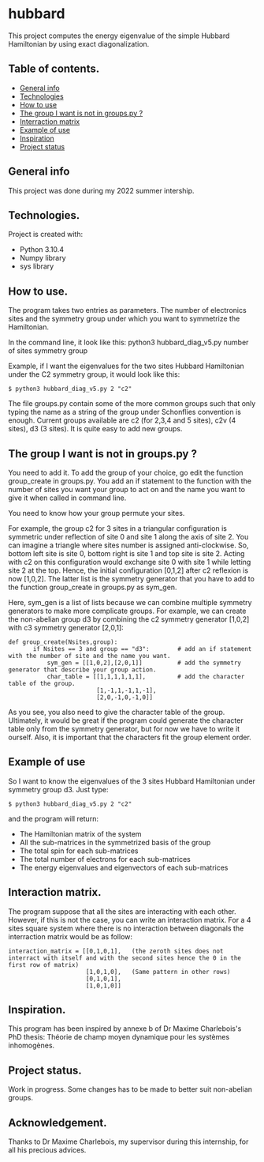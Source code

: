 # hubbard

This project computes the energy eigenvalue of the simple Hubbard Hamiltonian by using exact diagonalization.

## Table of contents.
* [General info](#general-info)
* [Technologies](#technologies)
* [How to use](#how-to-use)
* [The group I want is not in groups.py ?](#the-group-i-want-is-not-in-groups.py-?)
* [Interraction matrix](#interraction-matrix)
* [Example of use](#example-of-use)
* [Inspiration](#inspiration)
* [Project status](#project-status)
## General info
This project was done during my 2022 summer intership.
	
## Technologies.
Project is created with:
* Python 3.10.4
* Numpy library
* sys library 
	
## How to use.
The program takes two entries as parameters. The number of electronics sites and the symmetry group under which you want to symmetrize the Hamiltonian. 

In the command line, it look like this:
python3 hubbard_diag_v5.py number of sites symmetry group

Example, if I want the eigenvalues for the two sites Hubbard Hamiltonian under the C2 symmetry group, it would look like this:
```
$ python3 hubbard_diag_v5.py 2 "c2"
```
The file groups.py contain some of the more common groups such that only typing the name as a string of the group under Schonflies convention is enough.
Current groups available are c2 (for 2,3,4 and 5 sites), c2v (4 sites), d3 (3 sites). It is quite easy to add new groups. 

## The group I want is not in groups.py ?
You need to add it. To add the group of your choice, go edit the function group_create in groups.py. You add an if statement to the function with the number of sites you want your group to act on and the name you want to give it when called in command line. 

You need to know how your group permute your sites. 

For example, the group c2 for 3 sites in a triangular configuration is symmetric under reflection of site 0 and site 1 along the axis of site 2.
You can imagine a triangle where sites number is assigned anti-clockwise. So, bottom left site is site 0, bottom right is site 1 and top site is site 2. 
Acting with c2 on this configuration would exchange site 0 with site 1 while letting site 2 at the top. 
Hence, the initial configuration [0,1,2] after c2 reflexion is now [1,0,2]. The latter list is the symmetry generator that you have to add to the function group_create in groups.py as sym_gen. 

Here, sym_gen is a list of lists because we can combine multiple symmetry generators to make more complicate groups. For example, we can create the non-abelian group d3 by combining the c2 symmetry generator [1,0,2] with c3 symmetry generator [2,0,1]:
```
def group_create(Nsites,group):
       if Nsites == 3 and group == "d3":        # add an if statement with the number of site and the name you want.
           sym_gen = [[1,0,2],[2,0,1]]          # add the symmetry generator that describe your group action.
           char_table = [[1,1,1,1,1,1],         # add the character table of the group.
                         [1,-1,1,-1,1,-1],
                         [2,0,-1,0,-1,0]]

```
As you see, you also need to give the character table of the group. Ultimately, it would be great if the program could generate the character table only from the symmetry generator, but for now we have to write it ourself. Also, it is important that the characters fit the group element order. 

## Example of use
So I want to know the eigenvalues of the 3 sites Hubbard Hamiltonian under symmetry group d3. Just type:
```
$ python3 hubbard_diag_v5.py 2 "c2"

```
and the program will return:

* The Hamiltonian matrix of the system
* All the sub-matrices in the symmetrized basis of the group
* The total spin for each sub-matrices
* The total number of electrons for each sub-matrices
* The energy eigenvalues and eigenvectors of each sub-matrices


## Interaction matrix.
The program suppose that all the sites are interacting with each other. However, if this is not the case, you can write an interaction matrix.
For a 4 sites square system where there is no interaction between diagonals the interraction matrix would be as follow:
```
interaction_matrix = [[0,1,0,1],   (the zeroth sites does not interract with itself and with the second sites hence the 0 in the first row of matrix)
                      [1,0,1,0],   (Same pattern in other rows)
                      [0,1,0,1],
                      [1,0,1,0]]
```
## Inspiration.
This program has been inspired by annexe b of Dr Maxime Charlebois's PhD thesis: Théorie de champ moyen dynamique pour les systèmes inhomogènes.

## Project status.
Work in progress. Some changes has to be made to better suit non-abelian groups. 

## Acknowledgement.
Thanks to Dr Maxime Charlebois, my supervisor during this internship, for all his precious advices. 
